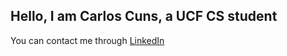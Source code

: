 ## Hello, I am Carlos Cuns, a UCF CS student
You can contact me through [LinkedIn](https://www.linkedin.com/in/carlosicuns/)